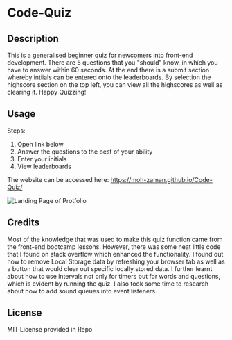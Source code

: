 # Code-Quiz

## Description

This is a generalised beginner quiz for newcomers into front-end development. There are 5 questions that you "should" know, in which you have to answer within 60 seconds. At the end there is a submit section whereby intiials can be entered onto the leaderboards. By selection the highscore section on the top left, you can view all the highscores as well as clearing it. Happy Quizzing!

## Usage

Steps:
1. Open link below
2. Answer the questions to the best of your ability
3. Enter your initials
4. View leaderboards

The website can be accessed here: https://moh-zaman.github.io/Code-Quiz/

![Landing Page of Protfolio]()

   
## Credits

Most of the knowledge that was used to make this quiz function came from the front-end bootcamp lessons. However, there was some neat little code that I found on stack overflow which enhanced the functionality. I found out how to remove Local Storage data by refreshing your browser tab as well as a button that would clear out specific locally stored data. I further learnt about how to use intervals not only for timers but for words and questions, which is evident by running the quiz. I also took some time to research about how to add sound queues into event listeners.

## License

MIT License provided in Repo